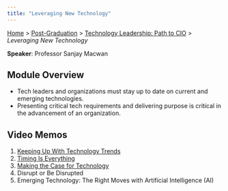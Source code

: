 ```yaml
---
title: "Leveraging New Technology"
---
```


[Home](../../../index.md) > [Post-Graduation](../../index.md) > [Technology Leadership: Path to CIO](../index.md) > _Leveraging New Technology_

**Speaker**: Professor Sanjay Macwan

## Module Overview

- Tech leaders and organizations must stay up to date on current and emerging technologies.
- Presenting critical tech requirements and delivering purpose is critical in the advancement of an organization.

## Video Memos

1. [Keeping Up With Technology Trends](./Video-1-Memo.md)
2. [Timing Is Everything](./Video-2-Memo.md)
3. [Making the Case for Technology](./Video-3-Memo.md)
4. Disrupt or Be Disrupted
5. Emerging Technology: The Right Moves with Artificial Intelligence (AI)
